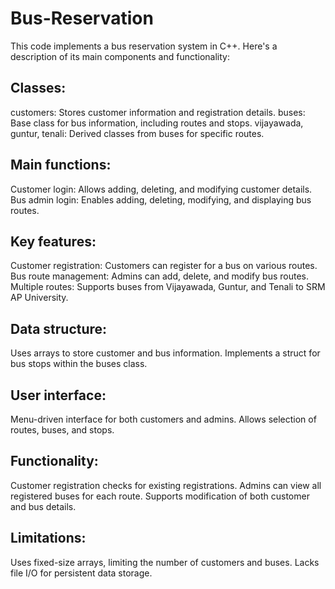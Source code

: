# Bus-Reservation

This code implements a bus reservation system in C++. Here's a description of its main components and functionality:

## Classes:
customers: Stores customer information and registration details.
buses: Base class for bus information, including routes and stops.
vijayawada, guntur, tenali: Derived classes from buses for specific routes.


## Main functions:
Customer login: Allows adding, deleting, and modifying customer details.
Bus admin login: Enables adding, deleting, modifying, and displaying bus routes.


## Key features:
Customer registration: Customers can register for a bus on various routes.
Bus route management: Admins can add, delete, and modify bus routes.
Multiple routes: Supports buses from Vijayawada, Guntur, and Tenali to SRM AP University.


## Data structure:
Uses arrays to store customer and bus information.
Implements a struct for bus stops within the buses class.


## User interface:
Menu-driven interface for both customers and admins.
Allows selection of routes, buses, and stops.


## Functionality:
Customer registration checks for existing registrations.
Admins can view all registered buses for each route.
Supports modification of both customer and bus details.


## Limitations:
Uses fixed-size arrays, limiting the number of customers and buses.
Lacks file I/O for persistent data storage.
